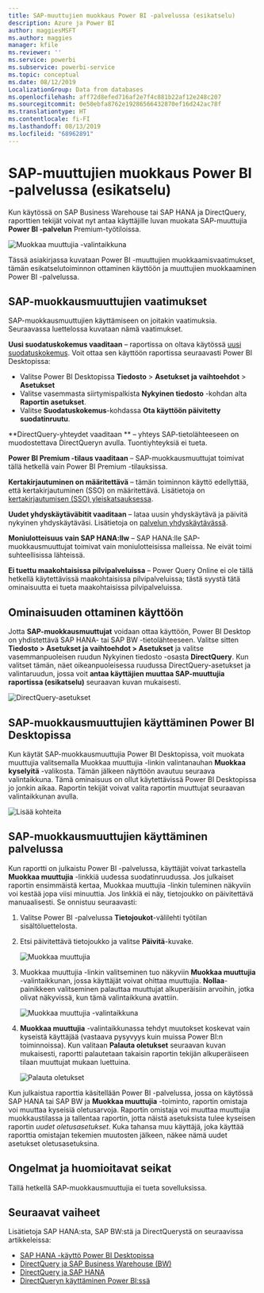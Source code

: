 ```yaml
---
title: SAP-muuttujien muokkaus Power BI -palvelussa (esikatselu)
description: Azure ja Power BI
author: maggiesMSFT
ms.author: maggies
manager: kfile
ms.reviewer: ''
ms.service: powerbi
ms.subservice: powerbi-service
ms.topic: conceptual
ms.date: 08/12/2019
LocalizationGroup: Data from databases
ms.openlocfilehash: aff72d8efed716af2e7f4c881b22af12e248c207
ms.sourcegitcommit: 0e50ebfa8762e19286566432870ef16d242ac78f
ms.translationtype: HT
ms.contentlocale: fi-FI
ms.lasthandoff: 08/13/2019
ms.locfileid: "68962891"
---
```

# <a name="edit-sap-variables-in-the-power-bi-service-preview"></a>SAP-muuttujien muokkaus Power BI -palvelussa (esikatselu)

Kun käytössä on SAP Business Warehouse tai SAP HANA ja DirectQuery, raporttien tekijät voivat nyt antaa käyttäjille luvan muokata SAP-muuttujia **Power BI -palvelun** Premium-työtiloissa.

![Muokkaa muuttujia -valintaikkuna](media/service-edit-sap-variables/sap-edit-variables-dialog.png)

Tässä asiakirjassa kuvataan Power BI -muuttujien muokkaamisvaatimukset, tämän esikatselutoiminnon ottaminen käyttöön ja muuttujien muokkaaminen Power BI -palvelussa.

## <a name="requirements-for-sap-edit-variables"></a>SAP-muokkausmuuttujien vaatimukset

SAP-muokkausmuuttujien käyttämiseen on joitakin vaatimuksia. Seuraavassa luettelossa kuvataan nämä vaatimukset.

**Uusi suodatuskokemus vaaditaan** – raportissa on oltava käytössä [uusi suodatuskokemus](power-bi-report-filter.md). Voit ottaa sen käyttöön raportissa seuraavasti Power BI Desktopissa:
- Valitse Power BI Desktopissa **Tiedosto** > **Asetukset ja vaihtoehdot** > **Asetukset**
- Valitse vasemmasta siirtymispalkista **Nykyinen tiedosto** -kohdan alta **Raportin asetukset**.
- Valitse **Suodatuskokemus**-kohdassa **Ota käyttöön päivitetty suodatinruutu**.

**DirectQuery-yhteydet vaaditaan ** – yhteys SAP-tietolähteeseen on muodostettava DirectQueryn avulla. Tuontiyhteyksiä ei tueta.

**Power BI Premium -tilaus vaaditaan** – SAP-muokkausmuuttujat toimivat tällä hetkellä vain Power BI Premium -tilauksissa.

**Kertakirjautuminen on määritettävä** – tämän toiminnon käyttö edellyttää, että kertakirjautuminen (SSO) on määritettävä. Lisätietoja on [kertakirjautumisen (SSO) yleiskatsauksessa](service-gateway-sso-overview.md).

**Uudet yhdyskäytäväbitit vaaditaan** – lataa uusin yhdyskäytävä ja päivitä nykyinen yhdyskäytäväsi. Lisätietoja on [palvelun yhdyskäytävässä](service-gateway-onprem.md).

**Moniulotteisuus vain SAP HANA:llw** – SAP HANA:lle SAP-muokkausmuuttujat toimivat vain moniulotteisissa malleissa. Ne eivät toimi suhteellisissa lähteissä.

**Ei tuettu maakohtaisissa pilvipalveluissa** – Power Query Online ei ole tällä hetkellä käytettävissä maakohtaisissa pilvipalveluissa; tästä syystä tätä ominaisuutta ei tueta maakohtaisissa pilvipalveluissa.

## <a name="how-to-enable-the-feature"></a>Ominaisuuden ottaminen käyttöön

Jotta **SAP-muokkausmuuttujat** voidaan ottaa käyttöön, Power BI Desktop on yhdistettävä SAP HANA- tai SAP BW -tietolähteeseen. Valitse sitten **Tiedosto > Asetukset ja vaihtoehdot > Asetukset** ja valitse vasemmanpuoleisen ruudun Nykyinen tiedosto -osasta **DirectQuery**. Kun valitset tämän, näet oikeanpuoleisessa ruudussa DirectQuery-asetukset ja valintaruudun, jossa voit **antaa käyttäjien muuttaa SAP-muuttujia raportissa (esikatselu)** seuraavan kuvan mukaisesti.

![DirectQuery-asetukset](media/service-edit-sap-variables/sap-preview-setting-in-desktop.png)

## <a name="use-sap-edit-variables-in-power-bi-desktop"></a>SAP-muokkausmuuttujien käyttäminen Power BI Desktopissa

Kun käytät SAP-muokkausmuuttujia Power BI Desktopissa, voit muokata muuttujia valitsemalla Muokkaa muuttujia -linkin valintanauhan **Muokkaa kyselyitä** -valikosta. Tämän jälkeen näyttöön avautuu seuraava valintaikkuna. Tämä ominaisuus on ollut käytettävissä Power BI Desktopissa jo jonkin aikaa. Raportin tekijät voivat valita raportin muuttujat seuraavan valintaikkunan avulla.

![Lisää kohteita](media/service-edit-sap-variables/sap-variables-add-items.png)

## <a name="use-sap-edit-variables-in-the-service"></a>SAP-muokkausmuuttujien käyttäminen palvelussa

Kun raportti on julkaistu Power BI -palvelussa, käyttäjät voivat tarkastella **Muokkaa muuttujia** -linkkiä uudessa suodatinruudussa. Jos julkaiset raportin ensimmäistä kertaa, Muokkaa muuttujia -linkin tuleminen näkyviin voi kestää jopa viisi minuuttia. Jos linkkiä ei näy, tietojoukko on päivitettävä manuaalisesti.
Se onnistuu seuraavasti:

1. Valitse Power BI -palvelussa **Tietojoukot**-välilehti työtilan sisältöluettelosta.

2. Etsi päivitettävä tietojoukko ja valitse **Päivitä**-kuvake.

    ![Muokkaa muuttujia](media/service-edit-sap-variables/sap-edit-variables-link.png)

3. Muokkaa muuttujia -linkin valitseminen tuo näkyviin **Muokkaa muuttujia** -valintaikkunan, jossa käyttäjät voivat ohittaa muuttujia. **Nollaa**-painikkeen valitseminen palauttaa muuttujat alkuperäisiin arvoihin, jotka olivat näkyvissä, kun tämä valintaikkuna avattiin.

    ![Muokkaa muuttujia -valintaikkuna](media/service-edit-sap-variables/sap-edit-variables-dialog.png)

4. **Muokkaa muuttujia** -valintaikkunassa tehdyt muutokset koskevat vain kyseistä käyttäjää (vastaava pysyvyys kuin muissa Power BI:n toiminnoissa). Kun valitaan **Palauta oletukset** seuraavan kuvan mukaisesti, raportti palautetaan takaisin raportin tekijän alkuperäiseen tilaan muuttujat mukaan luettuina.

    ![Palauta oletukset](media/service-edit-sap-variables/reset-to-default.png)

Kun julkaistua raporttia käsitellään Power BI -palvelussa, jossa on käytössä SAP HANA tai SAP BW ja **Muokkaa muuttujia** -toiminto, raportin omistaja voi muuttaa kyseisiä oletusarvoja. Raportin omistaja voi muuttaa muuttujia muokkaustilassa ja tallentaa raportin, jotta näistä asetuksista tulee kyseisen raportin *uudet oletusasetukset*. Kuka tahansa muu käyttäjä, joka käyttää raporttia omistajan tekemien muutosten jälkeen, näkee nämä uudet asetukset oletusasetuksina.

## <a name="issues-and-considerations"></a>Ongelmat ja huomioitavat seikat

Tällä hetkellä SAP-muokkausmuuttujia ei tueta sovelluksissa.

## <a name="next-steps"></a>Seuraavat vaiheet

Lisätietoja SAP HANA:sta, SAP BW:stä ja DirectQuerystä on seuraavissa artikkeleissa:

- [SAP HANA -käyttö Power BI Desktopissa](desktop-sap-hana.md)
- [DirectQuery ja SAP Business Warehouse (BW)](desktop-directquery-sap-bw.md)
- [DirectQuery ja SAP HANA](desktop-directquery-sap-hana.md)
- [DirectQueryn käyttäminen Power BI:ssä](desktop-directquery-about.md)